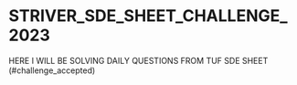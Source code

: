 # STRIVER_SDE_SHEET_CHALLENGE_2023
HERE I WILL BE SOLVING DAILY QUESTIONS FROM TUF SDE SHEET (#challenge_accepted)
